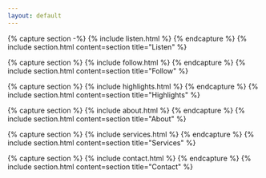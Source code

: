 ```yaml
---
layout: default
---
```


{% capture section -%}
{% include listen.html %}
{% endcapture %}
{% include section.html content=section title="Listen" %}

{% capture section %}
{% include follow.html %}
{% endcapture %}
{% include section.html content=section title="Follow" %}

{% capture section %}
{% include highlights.html %}
{% endcapture %}
{% include section.html content=section title="Highlights" %}

{% capture section %}
{% include about.html %}
{% endcapture %}
{% include section.html content=section title="About" %}

{% capture section %}
{% include services.html %}
{% endcapture %}
{% include section.html content=section title="Services" %}

{% capture section %}
{% include contact.html %}
{% endcapture %}
{% include section.html content=section title="Contact" %}
